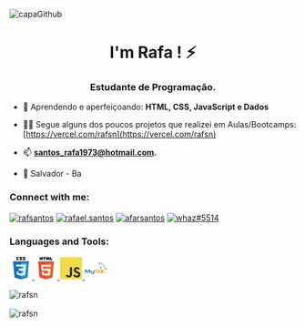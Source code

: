 ![capaGithub](https://user-images.githubusercontent.com/86615648/176479295-a1da4f64-81b2-4b01-bab5-2cb7a3a4fcb2.jpg)
<h1 align="center">I'm Rafa ! ⚡</h1>
<h3 align="center">Estudante de Programação.</h3>

- 🌱 Aprendendo e aperfeiçoando: **HTML, CSS, JavaScript e Dados**

- 👨‍💻 Segue alguns dos poucos projetos que realizei em Aulas/Bootcamps: [https://vercel.com/rafsn](https://vercel.com/rafsn)

- 📫 **santos_rafa1973@hotmail.com.**

- 🔭 Salvador - Ba

<h3 align="left">Connect with me:</h3>
<p align="left">
<a href="https://linkedin.com/in/rafsantos" target="blank"><img align="center" src="https://raw.githubusercontent.com/rahuldkjain/github-profile-readme-generator/master/src/images/icons/Social/linked-in-alt.svg" alt="rafsantos" height="30" width="40" /></a>
<a href="https://fb.com/rafael.santos" target="blank"><img align="center" src="https://raw.githubusercontent.com/rahuldkjain/github-profile-readme-generator/master/src/images/icons/Social/facebook.svg" alt="rafael.santos" height="30" width="40" /></a>
<a href="https://instagram.com/afarsantos" target="blank"><img align="center" src="https://raw.githubusercontent.com/rahuldkjain/github-profile-readme-generator/master/src/images/icons/Social/instagram.svg" alt="afarsantos" height="30" width="40" /></a>
<a href="https://discord.gg/whaz#5514" target="blank"><img align="center" src="https://raw.githubusercontent.com/rahuldkjain/github-profile-readme-generator/master/src/images/icons/Social/discord.svg" alt="whaz#5514" height="30" width="40" /></a>
</p>

<h3 align="left">Languages and Tools:</h3>
<p align="left"> <a href="https://www.w3schools.com/css/" target="_blank" rel="noreferrer"> <img src="https://raw.githubusercontent.com/devicons/devicon/master/icons/css3/css3-original-wordmark.svg" alt="css3" width="40" height="40"/> </a> <a href="https://www.w3.org/html/" target="_blank" rel="noreferrer"> <img src="https://raw.githubusercontent.com/devicons/devicon/master/icons/html5/html5-original-wordmark.svg" alt="html5" width="40" height="40"/> </a> <a href="https://developer.mozilla.org/en-US/docs/Web/JavaScript" target="_blank" rel="noreferrer"> <img src="https://raw.githubusercontent.com/devicons/devicon/master/icons/javascript/javascript-original.svg" alt="javascript" width="40" height="40"/> </a> <a href="https://www.mysql.com/" target="_blank" rel="noreferrer"> <img src="https://raw.githubusercontent.com/devicons/devicon/master/icons/mysql/mysql-original-wordmark.svg" alt="mysql" width="40" height="40"/> </a> </p>

<p><img align="center" src="https://github-readme-stats.vercel.app/api/top-langs?username=rafsn&show_icons=true&locale=en&layout=compact" alt="rafsn" /></p>

<p><img align="center" src="https://github-readme-streak-stats.herokuapp.com/?user=rafsn&" alt="rafsn" /></p>


<!--
**rafsn/rafsn** is a ✨ _special_ ✨ repository because its `README.md` (this file) appears on your GitHub profile.

Here are some ideas to get you started:

- 🔭 I’m currently working on ...
- 🌱 I’m currently learning ...
- 👯 I’m looking to collaborate on ...
- 🤔 I’m looking for help with ...
- 💬 Ask me about ...
- 📫 How to reach me: ...
- 😄 Pronouns: ...
- ⚡ Fun fact: ...
-->
